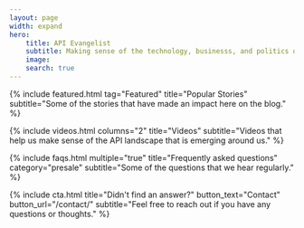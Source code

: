 ```yaml
---
layout: page
width: expand
hero:
    title: API Evangelist
    subtitle: Making sense of the technology, businesss, and politics of APIs since 2010.
    image:
    search: true
---
```


{% include featured.html tag="Featured" title="Popular Stories" subtitle="Some of the stories that have made an impact here on the blog." %}

{% include videos.html columns="2" title="Videos" subtitle="Videos that help us make sense of the API landscape that is emerging around us." %}

{% include faqs.html multiple="true" title="Frequently asked questions" category="presale" subtitle="Some of the questions that we hear regularly." %}

{% include cta.html title="Didn't find an answer?" button_text="Contact" button_url="/contact/" subtitle="Feel free to reach out if you have any questions or thoughts." %}

